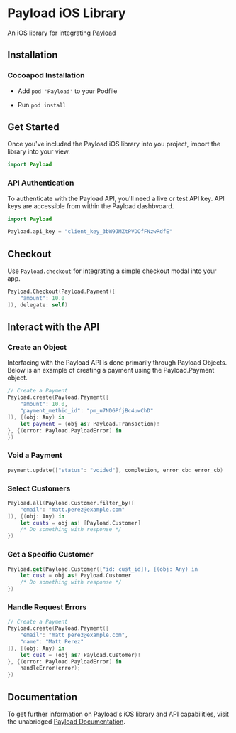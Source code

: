 # Payload iOS Library

An iOS library for integrating [Payload](https://payload.co)

## Installation

### Cocoapod Installation

- Add  `pod 'Payload'` to your Podfile

- Run `pod install`

## Get Started

Once you've included the Payload iOS library into you project,
import the library into your view.

```swift
import Payload
````

### API Authentication

To authenticate with the Payload API, you'll need a live or test API key. API
keys are accessible from within the Payload dashbvoard.

```swift
import Payload

Payload.api_key = "client_key_3bW9JMZtPVDOfFNzwRdfE"
```

## Checkout

Use `Payload.checkout` for integrating a simple checkout modal into your app.

```swift
Payload.Checkout(Payload.Payment([
    "amount": 10.0
]), delegate: self)
```

## Interact with the API

### Create an Object

Interfacing with the Payload API is done primarily through Payload Objects. Below is an example of creating a payment using the Payload.Payment object.

```swift
// Create a Payment
Payload.create(Payload.Payment([
    "amount": 10.0,
    "payment_methid_id": "pm_u7NDGPfjBc4uwChD"
]), {(obj: Any) in
    let payment = (obj as? Payload.Transaction)!
}, {(error: Payload.PayloadError) in
})
```

### Void a Payment

```swift
payment.update(["status": "voided"], completion, error_cb: error_cb)
```

### Select Customers

```swift
Payload.all(Payload.Customer.filter_by([
    "email": "matt.perez@example.com"
]), {(obj: Any) in
    let custs = obj as! [Payload.Customer]
    /* Do something with response */
})
```

### Get a Specific Customer

```swift
Payload.get(Payload.Customer(["id: cust_id]), {(obj: Any) in
    let cust = obj as! Payload.Customer
    /* Do something with response */
})
```

### Handle Request Errors

```swift
// Create a Payment
Payload.create(Payload.Payment([
    "email": "matt perez@example.com",
    "name": "Matt Perez"
]), {(obj: Any) in
    let cust = (obj as? Payload.Customer)!
}, {(error: Payload.PayloadError) in
    handleError(error);
})
```


## Documentation

To get further information on Payload's iOS library and API capabilities,
visit the unabridged [Payload Documentation](https://docs.payload.co/).
